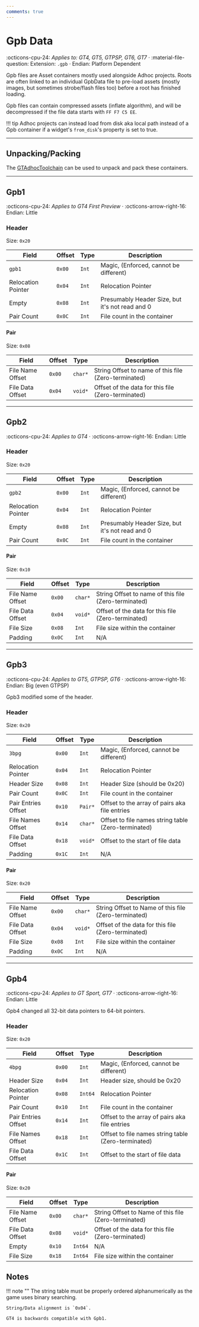 ```yaml
---
comments: true
---
```


# Gpb Data

:octicons-cpu-24: *Applies to: GT4, GT5, GTPSP, GT6, GT7* · :material-file-question: Extension: `.gpb` · Endian: Platform Dependent

Gpb files are Asset containers mostly used alongside Adhoc projects. Roots are often linked to an individual GpbData file to pre-load assets (mostly images, but sometimes strobe/flash files too) before a root has finished loading.

Gpb files can contain compressed assets (inflate algorithm), and will be decompressed if the file data starts with `FF F7 C5 EE`.

!!! tip
    Adhoc projects can instead load from disk aka local path instead of a Gpb container if a widget's `from_disk`'s property is set to true.

---

## Unpacking/Packing

The [GTAdhocToolchain](https://github.com/Nenkai/GTAdhocToolchain) can be used to unpack and pack these containers.

---

## Gpb1

:octicons-cpu-24: *Applies to GT4 First Preview* · :octicons-arrow-right-16: Endian: Little

### Header

Size: `0x20`

Field              | Offset         | Type       | Description                                        |
----------------   | ------------   | ---------- | --------------------------------------             |
`gpb1`             |  `0x00`        | `Int`      | Magic, (Enforced, cannot be different)             |
Relocation Pointer |  `0x04`        | `Int`      | Relocation Pointer                                 |
Empty              |  `0x08`        | `Int`      | Presumably Header Size, but it's not read and 0    |
Pair Count         |  `0x0C`        | `Int`      | File count in the container                        |

#### Pair

Size: `0x08`

Field                  | Offset         | Type       | Description                                         |
----------------       | -------------- | ---------- | --------------------------------------------------- |
File Name Offset       |  `0x00`        | `char*`    | String Offset to name of this file (Zero-terminated)|
File Data Offset       |  `0x04`        | `void*`    | Offset of the data for this file (Zero-terminated)  |

---

## Gpb2

:octicons-cpu-24: *Applies to GT4* · :octicons-arrow-right-16: Endian: Little

### Header

Size: `0x20`

Field              | Offset         | Type       | Description                                        |
----------------   | ------------   | ---------- | --------------------------------------             |
`gpb2`             |  `0x00`        | `Int`      | Magic, (Enforced, cannot be different)             |
Relocation Pointer |  `0x04`        | `Int`      | Relocation Pointer                                 |
Empty              |  `0x08`        | `Int`      | Presumably Header Size, but it's not read and 0    |
Pair Count         |  `0x0C`        | `Int`      | File count in the container                        |

#### Pair

Size: `0x10`

Field                  | Offset         | Type       | Description                                         |
----------------       | -------------- | ---------- | --------------------------------------------------- |
File Name Offset       |  `0x00`        | `char*`    | String Offset to name of this file (Zero-terminated)|
File Data Offset       |  `0x04`        | `void*`    | Offset of the data for this file (Zero-terminated)  |
File Size              |  `0x08`        | `Int`      | File size within the container                      |
Padding                |  `0x0C`        | `Int`      | N/A                                                 |

---

## Gpb3

:octicons-cpu-24: *Applies to GT5, GTPSP, GT6* · :octicons-arrow-right-16: Endian: Big (even GTPSP)

Gpb3 modified some of the header.

### Header

Size: `0x20`

Field              | Offset         | Type       | Description                                        |
----------------   | ------------   | ---------- | --------------------------------------             |
`3bpg`             |  `0x00`        | `Int`      | Magic, (Enforced, cannot be different)             |
Relocation Pointer |  `0x04`        | `Int`      | Relocation Pointer                                 |
Header Size        |  `0x08`        | `Int`      | Header Size (should be 0x20)                       |
Pair Count         |  `0x0C`        | `Int`      | File count in the container                        |
Pair Entries Offset|  `0x10`        | `Pair*`    | Offset to the array of pairs aka file entries      |
File Names Offset  |  `0x14`        | `char*`    | Offset to file names string table (Zero-terminated)|
File Data Offset   |  `0x18`        | `void*`    | Offset to the start of file data                   |
Padding            |  `0x1C`        | `Int`      | N/A                                                |

#### Pair

Size: `0x20`

Field                  | Offset         | Type       | Description                                         |
----------------       | -------------- | ---------- | --------------------------------------------------- |
File Name Offset       |  `0x00`        | `char*`    | String Offset to Name of this file (Zero-terminated)|
File Data Offset       |  `0x04`        | `void*`    | Offset of the data for this file (Zero-terminated)  |
File Size              |  `0x08`        | `Int`      | File size within the container                      |
Padding                |  `0x0C`        | `Int`      | N/A                                                 |

---

## Gpb4

:octicons-cpu-24: *Applies to GT Sport, GT7* · :octicons-arrow-right-16: Endian: Little

Gpb4 changed all 32-bit data pointers to 64-bit pointers.

### Header

Size: `0x20`

Field              | Offset         | Type       | Description                                        |
----------------   | ------------   | ---------- | --------------------------------------             |
`4bpg`             |  `0x00`        | `Int`      | Magic, (Enforced, cannot be different)             |
Header Size        |  `0x04`        | `Int`      | Header size, should be 0x20                        |
Relocation Pointer |  `0x08`        | `Int64`    | Relocation Pointer                                 |
Pair Count         |  `0x10`        | `Int`      | File count in the container                        |
Pair Entries Offset|  `0x14`        | `Int`      | Offset to the array of pairs aka file entries      |
File Names Offset  |  `0x18`        | `Int`      | Offset to file names string table (Zero-terminated)|
File Data Offset   |  `0x1C`        | `Int`      | Offset to the start of file data                   |

#### Pair

Size: `0x20`

Field                  | Offset         | Type       | Description                                         |
----------------       | -------------- | ---------- | --------------------------------------------------- |
File Name Offset       |  `0x00`        | `char*`    | String Offset to Name of this file (Zero-terminated)|
File Data Offset       |  `0x08`        | `void*`    | Offset of the data for this file (Zero-terminated)  |
Empty                  |  `0x10`        | `Int64`    | N/A                                                 |
File Size              |  `0x18`        | `Int64`    | File size within the container                      |

## Notes

!!! note ""
    The string table must be properly ordered alphanumerically as the game uses binary searching.

    String/Data alignment is `0x04`.

    GT4 is backwards compatible with Gpb1.
